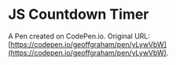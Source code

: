 # JS Countdown Timer

A Pen created on CodePen.io. Original URL: [https://codepen.io/geoffgraham/pen/yLywVbW](https://codepen.io/geoffgraham/pen/yLywVbW).

